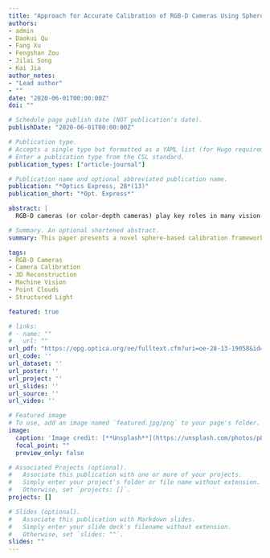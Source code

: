 ```yaml
---
title: "Approach for Accurate Calibration of RGB-D Cameras Using Spheres"
authors:
- admin
- Daokui Qu
- Fang Xu
- Fengshan Zou
- Jilai Song
- Kai Jia
author_notes:
- "Lead author"
- ""
date: "2020-06-01T00:00:00Z"
doi: ""

# Schedule page publish date (NOT publication's date).
publishDate: "2020-06-01T00:00:00Z"

# Publication type.
# Accepts a single type but formatted as a YAML list (for Hugo requirements).
# Enter a publication type from the CSL standard.
publication_types: ["article-journal"]

# Publication name and optional abbreviated publication name.
publication: "*Optics Express, 28*(13)"
publication_short: "*Opt. Express*"

abstract: |
  RGB-D cameras (or color-depth cameras) play key roles in many vision applications. A typical RGB-D camera has only rough intrinsic and extrinsic calibrations that cannot provide the accuracy required in many vision applications. In this paper, we propose a novel and accurate sphere-based calibration framework for estimating the intrinsic and extrinsic parameters of color-depth sensor pair. Additionally, a method of depth error correction is suggested, and the principle of error correction is analyzed in detail. In our method, the feature extraction module can automatically and reliably detect the center and edges of the sphere projection, while excluding noise data and outliers, and the projection of the sphere center on RGB and depth images is used to obtain a closed solution of the initial parameters. Finally, all the parameters are accurately estimated within the framework of nonlinear global minimization. Compared to other state-of-the-art methods, our calibration method is easy to use and provides higher calibration accuracy. Detailed experimental analysis is performed to support our conclusions.

# Summary. An optional shortened abstract.
summary: This paper presents a novel sphere-based calibration framework for RGB-D cameras, improving intrinsic and extrinsic parameter accuracy as well as depth error correction, with experimental results demonstrating superior calibration performance.

tags:
- RGB-D Cameras
- Camera Calibration
- 3D Reconstruction
- Machine Vision
- Point Clouds
- Structured Light

featured: true

# links:
# - name: ""
#   url: ""
url_pdf: "https://opg.optica.org/oe/fulltext.cfm?uri=oe-28-13-19058&id=432581"
url_code: ''
url_dataset: ''
url_poster: ''
url_project: ''
url_slides: ''
url_source: ''
url_video: ''

# Featured image
# To use, add an image named `featured.jpg/png` to your page's folder.
image:
  caption: 'Image credit: [**Unsplash**](https://unsplash.com/photos/pLCdAaMFLTE)'
  focal_point: ""
  preview_only: false

# Associated Projects (optional).
#   Associate this publication with one or more of your projects.
#   Simply enter your project's folder or file name without extension.
#   Otherwise, set `projects: []`.
projects: []

# Slides (optional).
#   Associate this publication with Markdown slides.
#   Simply enter your slide deck's filename without extension.
#   Otherwise, set `slides: ""`.
slides: ""
---
```

